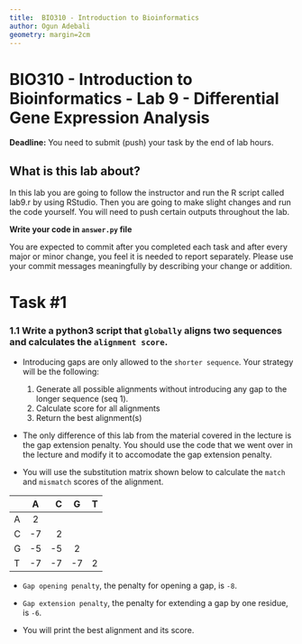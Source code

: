 ```yaml
---
title:  BIO310 - Introduction to Bioinformatics
author: Ogun Adebali
geometry: margin=2cm
---
```



# BIO310 - Introduction to Bioinformatics - Lab 9 - Differential Gene Expression Analysis

**Deadline:** You need to submit (push) your task by the end of lab hours.

## What is this lab about?

In this lab you are going to follow the instructor and run the R script called lab9.r by using RStudio. Then you are going to make slight changes and run the code yourself. 
You will need to push certain outputs throughout the lab.


**Write your code in `answer.py` file**

You are expected to commit after you completed each task and after every major or minor change, you feel it is needed to report separately. Please use your commit messages meaningfully by describing your change or addition. 


Task #1 
=======
### 1.1 Write a python3 script that `globally` aligns two sequences and calculates the `alignment score`. 

* Introducing gaps are only allowed to the `shorter sequence`. Your strategy will be the following:
    1. Generate all possible alignments without introducing any gap to the longer sequence (seq 1).
    2. Calculate score for all alignments
    3. Return the best alignment(s)
   
* The only difference of this lab from the material covered in the lecture is the gap extension penalty. You should use the code that we went over in the lecture and modify it to accomodate the gap extension penalty.

* You will use the substitution matrix shown below to calculate the `match` and `mismatch` scores of the alignment.

|     |  A  |   C |  G  |  T  |
| --- | :-: | --: | :-: | :-: |
| A   |  2  |     |     |     |
| C   | -7  |   2 |     |     |
| G   | -5  |  -5 |  2  |     |
| T   | -7  |  -7 | -7  |  2  |

* `Gap opening penalty`, the penalty for opening a gap, is `-8`.
* `Gap extension penalty`, the penalty for extending a gap by one residue, is `-6`.

* You will print the best alignment and its score.



